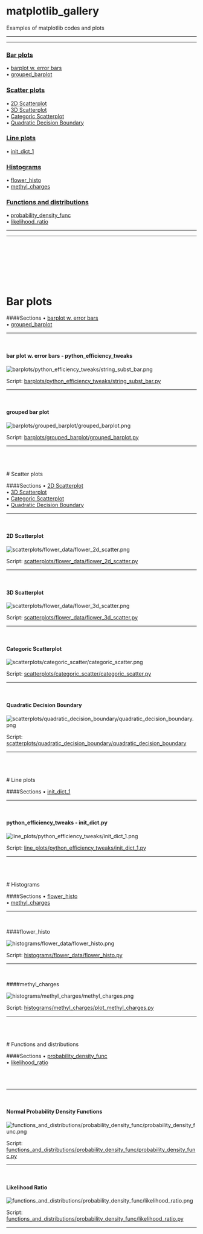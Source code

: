 matplotlib_gallery
==================

Examples of matplotlib codes and plots


<hr>
<hr>

### [Bar plots](#barplots)
&#8226; [barplot w. error bars](#errorbars1)<br>
&#8226; [grouped_barplot](#grouped_barplot1)<br>

### [Scatter plots](#scatterplots)
&#8226; [2D Scatterplot](#2d_scatterplot)<br>
&#8226; [3D Scatterplot](#3d_scatterplot)<br>
&#8226; [Categoric Scatterplot](#categoric_scatter)<br>
&#8226; [Quadratic Decision Boundary](#quadratic_decbound1)<br>

### [Line plots](#lineplots)
&#8226; [init_dict_1](#init_dict_1)<br>

### [Histograms](#histograms)
&#8226; [flower_histo](#flower_histo)<br>
&#8226; [methyl_charges](#methyl_charges)<br>

### [Functions and distributions](#functionsdistributions)
&#8226; [probability_density_func](#probability_density_func)<br>
&#8226; [likelihood_ratio](#likelihood_ratio)<br>


<hr>
<hr>
<br>
<br>
<br>
<br>
<br>
<br>

<a name="barplots"></a>
# Bar plots

####Sections
&#8226; [barplot w. error bars](#errorbars1)<br>
&#8226; [grouped_barplot](#grouped_barplot1)<br>




-------
<a name="errorbars1"></a>
<br>
#### bar plot w. error bars - python_efficiency_tweaks

![barplots/python_efficiency_tweaks/string_subst_bar.png](barplots/python_efficiency_tweaks/string_subst_bar.png)

Script: [barplots/python_efficiency_tweaks/string_subst_bar.py](barplots/python_efficiency_tweaks/string_subst_bar.py)


-------
<a name="grouped_barplot1"></a>
<br>
#### grouped bar plot

![barplots/grouped_barplot/grouped_barplot.png](barplots/grouped_barplot/grouped_barplot.png)

Script: [barplots/grouped_barplot/grouped_barplot.py](barplots/grouped_barplot/grouped_barplot.py)

-----








<br>
<br>
<br>
<a name="scatterplots"></a>
# Scatter plots

####Sections
&#8226; [2D Scatterplot](#2d_scatterplot)<br>
&#8226; [3D Scatterplot](#3d_scatterplot)<br>
&#8226; [Categoric Scatterplot](#categoric_scatter)<br>
&#8226; [Quadratic Decision Boundary](#quadratic_decbound1)<br>

-------
<a name="2d_scatterplot"></a>
<br>

#### 2D Scatterplot

![scatterplots/flower_data/flower_2d_scatter.png](scatterplots/flower_data/flower_2d_scatter.png)

Script: [scatterplots/flower_data/flower_2d_scatter.py](scatterplots/flower_data/flower_2d_scatter.py)



-------
<a name="3d_scatterplot"></a>
<br>

#### 3D Scatterplot

![scatterplots/flower_data/flower_3d_scatter.png](scatterplots/flower_data/flower_3d_scatter.png)

Script: [scatterplots/flower_data/flower_3d_scatter.py](scatterplots/flower_data/flower_3d_scatter.py)

-------

<a name="categoric_scatter"></a>
<br>

#### Categoric Scatterplot

![scatterplots/categoric_scatter/categoric_scatter.png](scatterplots/categoric_scatter/categoric_scatter.png)

Script: [scatterplots/categoric_scatter/categoric_scatter.py](scatterplots/categoric_scatter/categoric_scatter.py)

-------
<a name="quadratic_decbound1"></a>
<br>

#### Quadratic Decision Boundary

![scatterplots/quadratic_decision_boundary/quadratic_decision_boundary.png](scatterplots/quadratic_decision_boundary/quadratic_decision_boundary.png)

Script: [scatterplots/quadratic_decision_boundary/quadratic_decision_boundary](scatterplots/quadratic_decision_boundary/quadratic_decision_boundary.py)

-------



<br>
<br>
<br>
<a name="lineplots"></a>
# Line plots

####Sections
&#8226; [init_dict_1](#init_dict_1)<br>


-------
<a name="init_dict_1"></a>
<br>

#### python_efficiency_tweaks - init_dict.py

![line_plots/python_efficiency_tweaks/init_dict_1.png](line_plots/python_efficiency_tweaks/init_dict_1.png)

Script: [line_plots/python_efficiency_tweaks/init_dict_1.py](line_plots/python_efficiency_tweaks/init_dict_1.py)

-----






<br>
<br>
<br>
<a name="histograms"></a>
# Histograms

####Sections
&#8226; [flower_histo](#flower_histo)<br>
&#8226; [methyl_charges](#methyl_charges)<br>



-------
<a name="flower_histo"></a>
<br>

####flower_histo

![histograms/flower_data/flower_histo.png](histograms/flower_data/flower_histo.png)

Script: [histograms/flower_data/flower_histo.py](histograms/flower_data/flower_histo.py)




-------
<a name="methyl_charges"></a>
<br>

####methyl_charges

![histograms/methyl_charges/methyl_charges.png](histograms/methyl_charges/methyl_charges.png)

Script: [histograms/methyl_charges/plot_methyl_charges.py](histograms/methyl_charges/plot_methyl_charges.py)

-------













<br>
<br>
<br>
<a name="functionsdistributions"></a>
# Functions and distributions

####Sections
&#8226; [probability_density_func](#probability_density_func)<br>
&#8226; [likelihood_ratio](#likelihood_ratio)<br>


<br>
<br>



-----
<a name="probability_density_func"></a>
<br>

#### Normal Probability Density Functions

![functions_and_distributions/probability_density_func/probability_density_func.png](functions_and_distributions/probability_density_func/probability_density_func.png)

Script: [functions_and_distributions/probability_density_func/probability_density_func.py](functions_and_distributions/probability_density_func/probability_density_func.py)

-----
<a name="likelihood_ratio"></a>
<br>	
#### Likelihood Ratio

![functions_and_distributions/probability_density_func/likelihood_ratio.png](functions_and_distributions/probability_density_func/likelihood_ratio.png)

Script: [functions_and_distributions/probability_density_func/likelihood_ratio.py](functions_and_distributions/probability_density_func/likelihood_ratio.py)


-----
